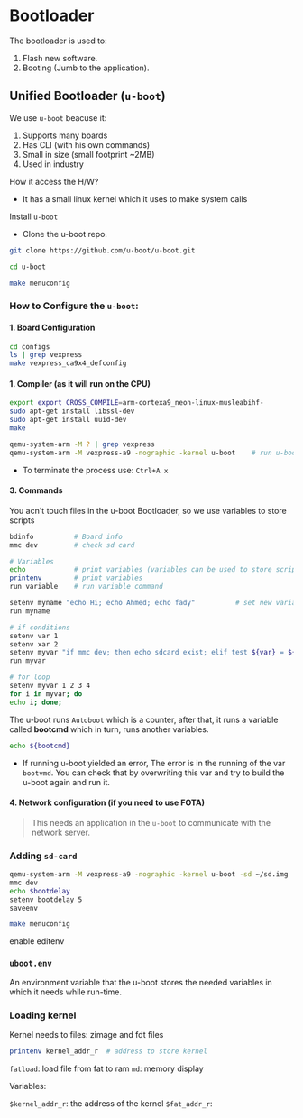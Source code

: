 # Bootloader

The bootloader is used to:

1. Flash new software.
2. Booting (Jumb to the application).

## Unified Bootloader (`u-boot`)

We use `u-boot` beacuse it:

1. Supports many boards
2. Has CLI (with his own commands)
3. Small in size (small footprint ~2MB)
4. Used in industry

How it access the H/W?

* It has a small linux kernel which it uses to make system calls

Install `u-boot`

* Clone the u-boot repo.

```bash
git clone https://github.com/u-boot/u-boot.git

cd u-boot

make menuconfig
```

### How to Configure the `u-boot`:

#### 1. Board Configuration

```bash
cd configs
ls | grep vexpress
make vexpress_ca9x4_defconfig
```

#### 1. Compiler (as it will run on the CPU)

```bash
export export CROSS_COMPILE=arm-cortexa9_neon-linux-musleabihf- 
sudo apt-get install libssl-dev 
sudo apt-get install uuid-dev
make

qemu-system-arm -M ? | grep vexpress
qemu-system-arm -M vexpress-a9 -nographic -kernel u-boot    # run u-boot
```

* To terminate the process use: `Ctrl+A x`

#### 3. Commands

You acn't touch files in the u-boot Bootloader, so we use variables to store scripts

```bash
bdinfo          # Board info
mmc dev         # check sd card

# Variables
echo            # print variables (variables can be used to store scripts)
printenv        # print variables
run variable    # run variable command

setenv myname "echo Hi; echo Ahmed; echo fady"          # set new variable
run myname

# if conditions
setenv var 1
setenv xar 2
setenv myvar "if mmc dev; then echo sdcard exist; elif test ${var} = ${xar}; then echo equal; else echo No; fi"
run myvar

# for loop
setenv myvar 1 2 3 4 
for i in myvar; do
echo i; done;
```

The u-boot runs `Autoboot` which is a counter, after that, it runs a variable called **bootcmd** which in turn, runs another variables.

```bash
echo ${bootcmd}
```

* If running u-boot yielded an error, The error is in the running of the var `bootvmd`. You can check that by overwriting this var and try to build the u-boot again and run it.

#### 4. Network configuration (if you need to use FOTA)

   > This needs an application in the `u-boot` to communicate with the network server.

### Adding `sd-card`

```bash
qemu-system-arm -M vexpress-a9 -nographic -kernel u-boot -sd ~/sd.img
mmc dev
echo $bootdelay
setenv bootdelay 5
saveenv
```

```bash
make menuconfig

```
enable editenv

### `uboot.env`

An environment variable that the u-boot stores the needed variables in which it needs while run-time.

###  Loading kernel

Kernel needs to files: zimage and fdt files

```bash
printenv kernel_addr_r  # address to store kernel
```

`fatload`: load file from fat to ram
`md`: memory display

Variables:

`$kernel_addr_r`: the address of the kernel
`$fat_addr_r`:


